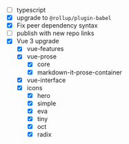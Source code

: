 - [ ] typescript
- [X] upgrade to `@rollup/plugin-babel`
- [X] Fix peer dependency syntax
- [ ] publish with new repo links
- [X] Vue 3 upgrade
  - [x] vue-features
  - [x] vue-prose
    - [x] core
    - [x] markdown-it-prose-container
  - [x] vue-interface
  - [x] icons
    - [x] hero
    - [x] simple
    - [x] eva
    - [x] tiny
    - [x] oct
    - [x] radix
